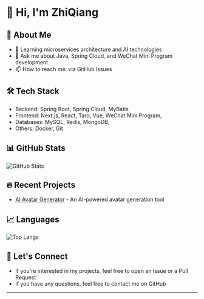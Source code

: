 # 👋 Hi, I'm ZhiQiang

## 🚀 About Me
- 🌱 Learning microservices architecture and AI technologies
- 💬 Ask me about Java, Spring Cloud, and WeChat Mini Program development
- 📫 How to reach me: via GitHub Issues

## 🛠 Tech Stack
- Backend: Spring Boot, Spring Cloud, MyBatis
- Frontend: Next.js, React, Taro, Vue, WeChat Mini Program,
- Databases: MySQL, Redis, MongoDB, 
- Others: Docker, Git

## 📊 GitHub Stats
![GitHub Stats](https://github-readme-stats.vercel.app/api?username=iKeepRun&show_icons=true&theme=default)

## 🔥 Recent Projects
- [AI Avatar Generator](https://github.com/iKeepRun/ai-avatar) - An AI-powered avatar generation tool

## 📈 Languages
![Top Langs](https://github-readme-stats.vercel.app/api/top-langs/?username=iKeepRun&layout=compact)

## 🤝 Let's Connect
- If you're interested in my projects, feel free to open an Issue or a Pull Request
- If you have any questions, feel free to contact me on GitHub

---

